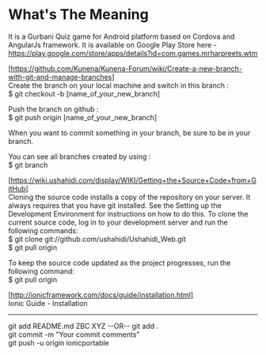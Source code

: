 What's The Meaning
==================
It is a Gurbani Quiz game for Android platform based on Cordova and AngularJs framework. It is available on Google Play Store here - https://play.google.com/store/apps/details?id=com.games.mrharpreets.wtm <br />

[https://github.com/Kunena/Kunena-Forum/wiki/Create-a-new-branch-with-git-and-manage-branches] <br />
Create the branch on your local machine and switch in this branch : <br />
$ git checkout -b [name_of_your_new_branch] <p />

Push the branch on github : <br />
$ git push origin [name_of_your_new_branch] <br />

When you want to commit something in your branch, be sure to be in your branch.

You can see all branches created by using : <br />
$ git branch <p />

[https://wiki.ushahidi.com/display/WIKI/Getting+the+Source+Code+from+GitHub] <br />
Cloning the source code installs a copy of the repository on your server. It always requires that you have git installed. See the Setting up the Development Environment for instructions on how to do this. To clone the current source code, log in to your development server and run the following commands: <br />
$ git clone git://github.com/ushahidi/Ushahidi_Web.git <br />
$ git pull origin <br />

To keep the source code updated as the project progresses, run the following command: <br />
$ git pull origin <br />

[http://ionicframework.com/docs/guide/installation.html] <br />
Ionic Guide - Installation <br />

**************************

git add README.md ZBC XYZ   --OR--   git add .<br />
git commit -m "Your commit comments" <br />
git push -u origin ionicportable <br />
